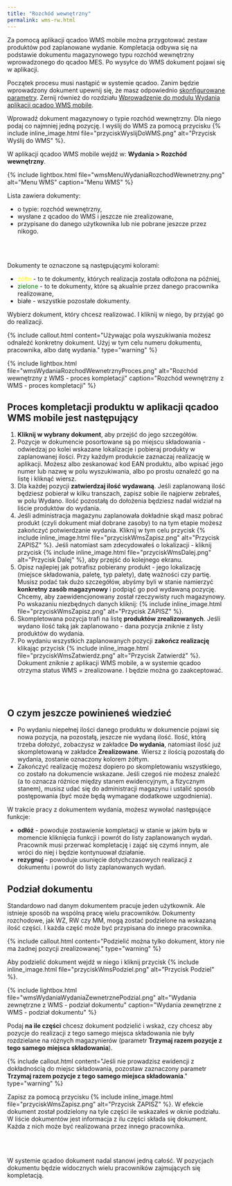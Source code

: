 ```yaml
---
title: "Rozchód wewnętrzny"
permalink: wms-rw.html 
---
```


Za pomocą aplikacji qcadoo WMS mobile można przygotować zestaw produktów pod zaplanowane wydanie. Kompletacja odbywa się na podstawie dokumentu magazynowego typu rozchód wewnętrzny wprowadzonego do qcadoo MES. Po wysyłce do WMS dokument pojawi się w aplikacji.

Początek procesu musi nastąpić w systemie qcadoo. Zanim będzie wprowadzony dokument upewnij się, że masz odpowiednio [skonfigurowane parametry](/wms-wprowadzenie.html#parametryzacja-systemu-qcadoo). Zernij również do rozdziału [Wprowadzenie do modulu Wydania aplikacji qcadoo WMS mobile](/wms-wydania-wprowadzenie).

Wprowadź dokument magazynowy o typie rozchód wewnętrzny. Dla niego podaj co najmniej jedną pozycję. I wyślij do WMS za pomocą przycisku {% include inline_image.html file="przyciskWyslijDoWMS.png" alt="Przycisk Wyślij do WMS" %}.

W aplikacji qcadoo WMS mobile wejdź w: **Wydania > Rozchód wewnętrzny**.

{% include lightbox.html file="wmsMenuWydaniaRozchodWewnetrzny.png" alt="Menu WMS" caption="Menu WMS" %}

Lista zawiera dokumenty:
- o typie: rozchód wewnętrzny,
- wysłane z qcadoo do WMS i jeszcze nie zrealizowane,
- przypisane do danego użytkownika lub nie pobrane jeszcze przez nikogo.

<br/>
<br/>

Dokumenty te oznaczone są następującymi kolorami:
- <span style="color:yellow">żółte</span> - to te dokumenty, których realizacja została odłożona na później,
- <span style="color:green">zielone</span> - to te dokumenty, które są akualnie przez danego pracownika realizowane,
- białe - wszystkie pozostałe dokumenty.

Wybierz dokument, który chcesz realizować. I kliknij w niego, by przyjąć go do realizacji. 

{% include callout.html content="Używając pola wyszukiwania możesz odnaleźć konkretny dokument. Użyj w tym celu numeru dokumentu, pracownika, albo datę wydania." type="warning" %}

{% include lightbox.html file="wmsWydaniaRozchodWewnetrznyProces.png" alt="Rozchód wewnętrzny z WMS - proces kompletacji" caption="Rozchód wewnętrzny z WMS - proces kompletacji" %}

## Proces kompletacji produktu w aplikacji qcadoo WMS mobile jest następujący

1. **Kliknij w wybrany dokument**, aby przejść do jego szczegółów.
2. Pozycje w dokumencie posortowane są po miejscu składowania - odwiedzaj po kolei wskazane lokalizacje i pobieraj produkty w zaplanowanej ilości. Przy każdym produkcie zaznaczaj realizację w aplikacji. Możesz albo zeskanować kod EAN produktu, albo wpisać jego numer lub nazwę w polu wyszukiwania, albo po prostu oznaleźć go na listę i kliknąć wiersz.
3. Dla każdej pozycji **zatwierdzaj ilość wydawaną**. Jeśli zaplanowaną ilość będziesz pobierał w kilku transzach, zapisz sobie ile najpierw zebrałeś, w polu Wydano. Ilość pozostałą do dołożenia będziesz nadal widział na liście produktów do wydania.
4. Jeśli administracja magazynu zaplanowała dokładnie skąd masz pobrać produkt (czyli dokument miał dobrane zasoby) to na tym etapie możesz zakończyć potwierdzanie wydania. Kliknij w tym celu przycisk {% include inline_image.html file="przyciskWmsZapisz.png" alt="Przycisk ZAPISZ" %}. Jeśli natomiast sam zdecydowałeś o lokalizacji - kliknij przycisk {% include inline_image.html file="przyciskWmsDalej.png" alt="Przycisk Dalej" %}, aby przejść do kolejnego ekranu.
5. Opisz najlepiej jak potrafisz pobierany produkt - jego lokalizację (miejsce składowania, paletę, typ palety), datę ważności czy partię. Musisz podać tak dużo szczegółów, abyśmy byli w stanie namierzyć **konkretny zasób magazynowy** i podpiąć go pod wydawaną pozycję. Chcemy, aby zaewidencjonowany został rzeczywisty ruch magazynowy. Po wskazaniu niezbędnych danych kliknij: {% include inline_image.html file="przyciskWmsZapisz.png" alt="Przycisk ZAPISZ" %}.
6. Skompletowana pozycja trafi na listę **produktów zrealizowanych**. Jeśli wydano ilość taką jak zaplanowano - dana pozycja zniknie z listy produktów do wydania.
7. Po wydaniu wszystkich zaplanowanych pozycji **zakończ realizację** klikając przycisk {% include inline_image.html file="przyciskWmsZatwierdz.png" alt="Przycisk Zatwierdź" %}. Dokument zniknie z aplikacji WMS mobile, a w systemie qcadoo otrzyma status WMS = zrealizowane. I będzie można go zaakceptować.

<br/>
<br/>


## O czym jeszcze powinieneś wiedzieć

- Po wydaniu niepełnej ilości danego produktu w dokumencie pojawi się nowa pozycja, na pozostałą, jeszcze nie wydaną ilość. Ilość, którą trzeba dołożyć, zobaczysz w zakładce **Do wydania**, natomiast ilość już skompletowaną w zakładce **Zrealizowane**. Wiersz z ilością pozostałą do wydania, zostanie oznaczony kolorem żółtym.
- Zakończyć realizację możesz dopiero po skompletowaniu wszystkiego, co zostało na dokumencie wskazane. Jeśli czegoś nie możesz znaleźć (a to oznacza różnice między stanem ewidencyjnym, a fizycznym stanem), musisz udać się do administracji magazynu i ustalić sposób postępowania (być może będą wymagane dodatkowe uzgodnienia).

W trakcie pracy z dokumentem wydania, możesz wywołać następujące funkcje:
- **odłóż** - powoduje zostawienie kompletacji w stanie w jakim była w momencie kliknięcia funkcji i powrót do listy zaplanowanych wydań. Pracownik musi przerwać kompletację i zająć się czymś innym, ale wróci do niej i będzie kontynuował działanie.
- **rezygnuj** - powoduje usunięcie dotychczasowych realizacji z dokumentu i powrót do listy zaplanowanych wydań. 

## Podział dokumentu 

Standardowo nad danym dokumentem pracuje jeden użytkownik. Ale istnieje sposób na wspólną pracę wielu pracowników. Dokumenty rozchodowe, jak WZ, RW czy MM, mogą zostać podzielone na wskazaną ilość części. I każda część może być przypisana do innego pracownika.

{% include callout.html content="Podzielić można tylko dokument, ktory nie ma żadnej pozycji zrealizowanej." type="warning" %}

Aby podzielić dokument wejdź w niego i kliknij przycisk {% include inline_image.html file="przyciskWmsPodziel.png" alt="Przycisk Podziel" %}.

{% include lightbox.html file="wmsWydaniaWydaniaZewnetrznePodzial.png" alt="Wydania zewnętrzne z WMS - podział dokumentu" caption="Wydania zewnętrzne z WMS - podział dokumentu" %}

Podaj **na ile części** chcesz dokument podzielić i wskaż, czy chcesz aby pozycje do realizacji z tego samego miejsca składowania nie były rozdzielane na różnych magazynierów (parametr **Trzymaj razem pozycje z tego samego miejsca składowania**).

{% include callout.html content="Jeśli nie prowadzisz ewidencji z dokładnością do miejsc składowania, pozostaw zaznaczony parametr **Trzymaj razem pozycje z tego samego miejsca składowania**." type="warning" %}

Zapisz za pomocą przycisku {% include inline_image.html file="przyciskWmsZapisz.png" alt="Przycisk ZAPISZ" %}. W efekcie dokument został podzielony na tyle części ile wskazałeś w oknie podziału. W liście dokumentów jest informacja z ilu części składa się dokument. Każda z nich może być realizowana przez innego pracownika. 

<br/>
<br/>

W systemie qcadoo dokument nadal stanowi jedną całość. W pozycjach dokumentu będzie widocznych wielu pracowników zajmujących się kompletacją.



